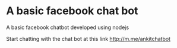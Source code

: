 # A basic facebook chat bot
A basic facebook chatbot developed using nodejs

Start chatting with the chat bot at this link http://m.me/ankitchatbot
